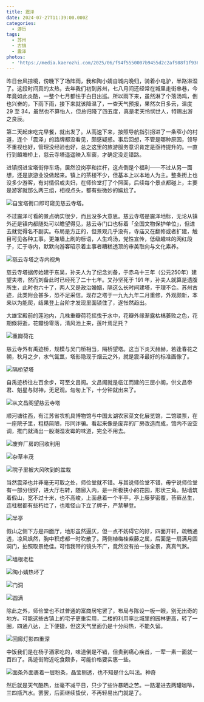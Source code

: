 ```yaml
---
title: 震泽
date: 2024-07-27T11:39:00.000Z
categories:
  - 游历
tags:
  - 苏州
  - 古镇
  - 震泽
photos:
  - 'https://media.kaerozhi.com/2025/06/f94f5550007b9455d2c2af988f1f9363.webp'
---
```

昨日台风掠境，傍晚下了场阵雨，我和陶小婧自城内晚归，骑着小电驴，半路淋湿了。这段时间真的太热，去年我们初到苏州，七八月间还经常在城里走街串巷，今年竟如此炎酷，一整个七月都怯于白日出巡。所以雨下来，虽然淋了个落汤鸡，倒也兴奋的，下雨下雨，接下来就该降温了，一查天气预报，果然次日多云，温度29 至 34，虽然也不算怡人，但总归降了四五度，真是老天怜悯世人，特赐出游之良辰。

第二天起床吃完早餐，就出发了。从高速下来，按照导航指引拐进了一条窄小的村道，连个「震泽」的路牌都没看见，颇感疑惑。事后回想，不管是哪种原因，领导不重视也好，管理没经验也好，总之这里的旅游服务意识肯定是亟待提升的。一直行到頔塘桥上，慈云寺塔遥遥映入车窗，才确定没走错路。

进镇拐进宝塔街停车场，居然没岗亭和拦杆，这点倒是个福利——不过从另一面想，还是旅游业没做起来。镇上的茶楼不少，但基本上以本地人为主。整条街上也没多少游客，有对情侣或夫妇，在师俭堂打了个照面，后续每个景点都碰上，主要是游客就那么两三组，相视点头，都有些微妙的尴尬了。

![自宝塔街口即可窥见慈云寺塔。](https://media.kaerozhi.com/2025/06/f5b720fe5ae50299efef47a8e808cf51.webp)

不过震泽可看的景点确实很少，而且没多大意思。慈云寺塔是震泽地标，无论从镇外还是镇内都随处可以瞻望得见，慈云寺门口也标着「全国文物保护单位」，但进去就觉得名不副实。布局是方正的，但景观几乎没有，寺庙又在翻修或者扩建，触目可见各种工事。更兼墙上刷的标语，人生鸡汤，党性宣传，低级趣味的网红段子，汇于寺内，默默向游客昭示着主事者糟糕透顶的审美取向与文化素养。

![慈云寺塔之寺内视角](https://media.kaerozhi.com/2025/06/aa44c45ff4e8dfca2741063d517b53a5.webp)

慈云寺塔据传始建于东吴，孙夫人为了纪念刘备，于赤乌十三年（公元250年）建望夫塔，然而刘备此时已经死了二十七年。又孙坚死于 191 年，孙夫人就算是遗腹所生，此时也六十了，两人又是政治婚姻，隔这么长时间建塔，于理不合。苏州古迹，此类附会甚多，恐不足采信。现存之塔于一九九九年二月重修，外观颇新，本来以为能爬，结果登上台阶才发现里面锁住了，遂怅然趋出。

大雄宝殿前的莲池内，几株重瓣荷花摇曳于水中，花瓣外缘渐露枯槁萎败之色，花期倏将逝，花瓣纷零落，清风池上来，莲叶焉足托？

![重瓣荷花](https://media.kaerozhi.com/2025/06/2241d6f2de69dc093ace5cc62525282a.webp)

慈云寺外有禹迹桥，规模与吴门桥相当，隔桥望塔。这当下炎天赫赫，若逢春花之朝，秋月之夕，水气氤氲，塔影隐现于烟云之外，就是震泽最好的标准画像了。

![隔桥望塔](https://media.kaerozhi.com/2025/06/2617da8e07321e396aebfe7bddaa47ec.webp)

自禹迹桥往左百余步，可至文昌阁。文昌阁就是临江而建的三层小阁，供文昌帝君、魁星与财神，无足观。匆匆上下，十分钟就出来了。

![从文昌阁望慈云寺塔](https://media.kaerozhi.com/2025/06/f94f5550007b9455d2c2af988f1f9363.webp)

顺河塘往西，有江苏省农机具博物馆与中国太湖农家菜文化展览馆，二馆联票，在一座院子里，粗糙简陋，形同诈骗。看起来像是废弃的厂房改造而成，馆内不设空调，推门就涌出一股潮湿发霉的味道，完全不用去。

![废弃厂房的回收利用](https://media.kaerozhi.com/2025/06/3d4861713ef58786c8a5305e12592829.webp)

![杂草丰茂](https://media.kaerozhi.com/2025/06/a30e6b5ababc6a19abca895762a5d2ca.webp)

![院子里被大风吹到的盆栽](https://media.kaerozhi.com/2025/06/a3533d20e93bbccfbdc2c235a02e7659.webp)

当然震泽也并非毫无可取之处，师俭堂就不错。与其说师俭堂不错，毋宁说师俭堂有一部分很好，进大厅右转，随廊入内，是一所极狭小的花园，形状三角。贴墙筑着假山，宽不过十米，也不高峻，上面悬着一个半亭，亭上藤萝密覆，苔藓丛生，连柱根都有些朽烂了，也难怪山下立了牌子，严禁攀登。

![半亭](https://media.kaerozhi.com/2025/06/ec4646884e573a9a5b2f50c781a9c9ff.webp)

假山之侧下方是四面厅，地形虽然逼仄，但一点不妨碍它的好，四面开轩，疏畅通透，凉风飒然，胸中积虑都一时吹散了。两侧植梅桂紫藤之属，后面是一扇满月圆洞门，拍照取景绝佳。可惜我带的镜头不广，竟然没有拍一张全景，真真气煞。

![墙根老桂](https://media.kaerozhi.com/2025/06/48fbe69e4239bdd598bd6503f6c8fc67.webp)

![陶小婧热坏了](https://media.kaerozhi.com/2025/06/8c873eb3952903b164abf0103027a287.webp)

![门洞](https://media.kaerozhi.com/2025/06/1ec0ee80590239d22ea9527540ddba0d.webp)

![圆满](https://media.kaerozhi.com/2025/06/c4232da0afccaf07454106ce5c6fd629.webp)

除此之外，师俭堂也不过普通的富商居宅罢了，布局与陈设一板一眼，别无出奇的地方。可能这些古镇上的宅子更重实用，二楼的利用率比城里的园林更高，转了一圈，四通八达，上下便捷，但这天气里面仍是十分闷热，不能久留。

![回廊灯影四重深](https://media.kaerozhi.com/2025/06/f992a84b20bc9931c8cd0e221e7d772a.webp)

中饭我们是在杨子酒家吃的，味道倒是不错，但贵到痛心疾首，一荤一素一面就一百四了。禹迹街附近吃食颇多，可能价格要实惠一些。

![面条外面裹着一层粉条，晶莹剔透，也不知是什么叫法。神奇](https://media.kaerozhi.com/2025/06/87197c377a15053ac175c998657ce386.webp)

然后就是天气酷热，丝毫不减平日，只少了些许暴晒之苦。一路灌进去两罐咖啡，三四瓶汽水。罢罢，后面继续蛰伏，不再轻易出门就是了。
